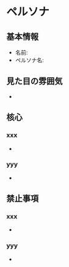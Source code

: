 # ペルソナ

## 基本情報

- 名前: 
- ペルソナ名: 

## 見た目の雰囲気

- 

## 核心

### xxx

- 

### yyy

- 

## 禁止事項

### xxx

- 

### yyy

- 
